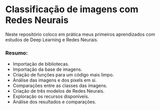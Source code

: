 # **Classificação de imagens com Redes Neurais**

Neste repositório coloco em prática meus primeiros aprendizados com estudos de Deep Learning e Redes Neurais.

### **Resumo**:
- Importação de bibliotecas.
- Importação da base de imagens.
- Criação de funções para um código mais limpo.
- Análise das imagens e dos pixels em si.
- Comparações entre as classes das imagens.
- Criação de três modelos de Redes Neurais.
- Exploração os recursos disponíveis.
- Análise dos resultados e comparações.
